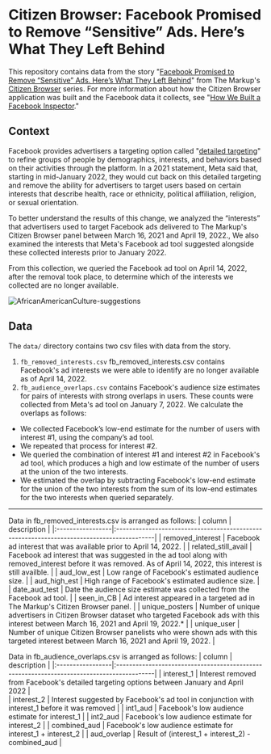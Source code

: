 # Citizen Browser: Facebook Promised to Remove “Sensitive” Ads. Here’s What They Left Behind

This repository contains data from the story "[Facebook Promised to Remove “Sensitive” Ads. Here’s What They Left Behind](https://themarkup.org/)" from The Markup's [Citizen Browser](https://themarkup.org/citizen-browser/) series. For more information about how the Citizen Browser application was built and the Facebook data it collects, see "[How We Built a Facebook Inspector](https://themarkup.org/citizen-browser/2021/01/05/how-we-built-a-facebook-inspector)."

## Context
Facebook provides advertisers a targeting option called "[detailed targeting](https://www.facebook.com/business/help/182371508761821?id=176276233019487)" to refine groups of people by demographics, interests, and behaviors based on their activities through the platform. In a 2021 statement, Meta said that, starting in mid-January 2022, they would cut back on this detailed targeting and remove the ability for advertisers to target users based on certain interests that describe health, race or ethnicity, political affiliation, religion, or sexual orientation.

To better understand the results of this change, we analyzed the “interests” that advertisers used to target Facebook ads delivered to The Markup's Citizen Browser panel between March 16, 2021 and April 19, 2022., We also examined the interests that Meta's Facebook ad tool suggested alongside these collected interests prior to January 2022. 

From this collection, we queried the Facebook ad tool on April 14, 2022, after the removal took place, to determine which of the interests we collected are no longer available.


![AfricanAmericanCulture-suggestions](https://user-images.githubusercontent.com/821717/167681343-bfbab312-6e24-4b7d-8040-093046282116.png)


## Data
The `data/` directory contains two csv files with data from the story.

1. `fb_removed_interests.csv` fb_removed_interests.csv contains Facebook's ad interests we were able to identify are no longer available as of April 14, 2022.
2. `fb_audience_overlaps.csv` contains Facebook's audience size estimates for pairs of interests with strong overlaps in users. These counts were collected from Meta's ad tool on January 7, 2022. We calculate the overlaps as follows:
- We collected Facebook’s low-end estimate for the number of users with interest #1, using the company’s ad tool.
- We repeated that process for interest #2. 
- We queried the combination of interest #1 and interest #2 in Facebook's ad tool, which produces a high and low estimate of the number of users at the union of the two interests.
- We estimated the overlap by subtracting Facebook's low-end estimate for the union of the two interests from the sum of its low-end estimates for the two interests when queried separately.


-----

Data in fb_removed_interests.csv is arranged as follows:
| column           | description                                                                                |
|:-----------------|:------------------------------------------------------------------------------------------|
| removed_interest   | Facebook ad interest that was available prior to April 14, 2022.                         |
| related_still_avail   | Facebook ad interest that was suggested in the ad tool along with removed_interest before it was removed. As of April 14, 2022, this interest is still availble. |
| aud_low_est      | Low range of Facebook's estimated audience size.  |
| aud_high_est      | High range of Facebook's estimated audience size.  |
| date_aud_test      | Date the audience size estimate was collected from the Facebook ad tool.  |
| seen_in_CB      | Ad interest appeared in a targeted ad in The Markup's Citizen Browser panel.  |
| unique_posters      | Number of unique advertisers in Citizen Browser dataset who targeted Facebook ads with this interest between March 16, 2021 and April 19, 2022.*  |
| unique_user      | Number of unique Citizen Browser panelists who were shown ads with this targeted interest between March 16, 2021 and April 19, 2022.  |


Data in fb_audience_overlaps.csv is arranged as follows:
| column           | description                                                                                  |
|:-----------------|:------------------------------------------------------------------------------------------|
| interest_1 | Interest removed from Facebook's detailed targeting options between January and April 2022 |                      
| interest_2 | Interest suggested by Facebook's ad tool in conjunction with interest_1 before it was removed  |
| int1_aud | Facebook's low audience estimate for interest_1 |
| int2_aud | Facebook's low audience estimate for interest_2  |
| combined_aud | Facebook's low audience estimate for interest_1 + interest_2  |
| aud_overlap  | Result of (interest_1 + interest_2) - combined_aud  |




